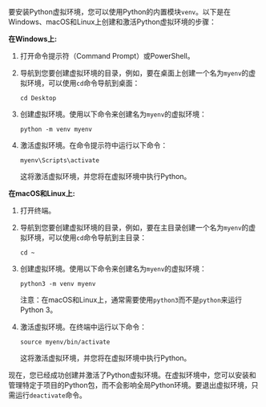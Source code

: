 要安装Python虚拟环境，您可以使用Python的内置模块`venv`。以下是在Windows、macOS和Linux上创建和激活Python虚拟环境的步骤：

**在Windows上:**

1. 打开命令提示符（Command Prompt）或PowerShell。

2. 导航到您要创建虚拟环境的目录，例如，要在桌面上创建一个名为`myenv`的虚拟环境，可以使用`cd`命令导航到桌面：
   
   ```
   cd Desktop
   ```

3. 创建虚拟环境。使用以下命令来创建名为`myenv`的虚拟环境：

   ```
   python -m venv myenv
   ```

4. 激活虚拟环境。在命令提示符中运行以下命令：

   ```
   myenv\Scripts\activate
   ```

   这将激活虚拟环境，并您将在虚拟环境中执行Python。

**在macOS和Linux上:**

1. 打开终端。

2. 导航到您要创建虚拟环境的目录，例如，要在主目录创建一个名为`myenv`的虚拟环境，可以使用`cd`命令导航到主目录：

   ```
   cd ~
   ```

3. 创建虚拟环境。使用以下命令来创建名为`myenv`的虚拟环境：

   ```
   python3 -m venv myenv
   ```

   注意：在macOS和Linux上，通常需要使用`python3`而不是`python`来运行Python 3。

4. 激活虚拟环境。在终端中运行以下命令：

   ```
   source myenv/bin/activate
   ```

   这将激活虚拟环境，并您将在虚拟环境中执行Python。

现在，您已经成功创建并激活了Python虚拟环境。在虚拟环境中，您可以安装和管理特定于项目的Python包，而不会影响全局Python环境。要退出虚拟环境，只需运行`deactivate`命令。